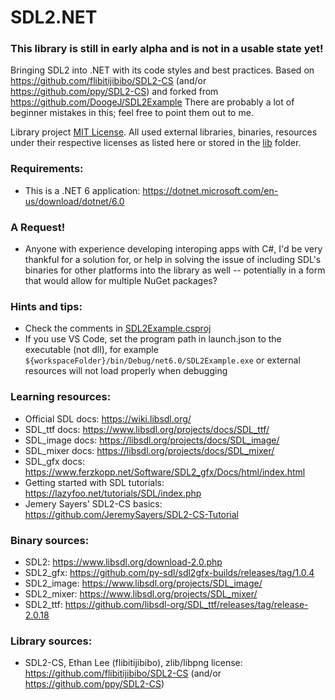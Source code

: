 # SDL2.NET
### <b>This library is still in early alpha and is not in a usable state yet!</b>

Bringing SDL2 into .NET with its code styles and best practices. Based on https://github.com/flibitijibibo/SDL2-CS (and/or https://github.com/ppy/SDL2-CS) and forked from https://github.com/DoogeJ/SDL2Example
There are probably a lot of beginner mistakes in this; feel free to point them out to me.

Library project [MIT License](LICENSE.md). All used external libraries, binaries, resources under their respective licenses as listed here or stored in the [lib](lib) folder.

### Requirements:
* This is a .NET 6 application: https://dotnet.microsoft.com/en-us/download/dotnet/6.0

### A Request!
* Anyone with experience developing interoping apps with C#, I'd be very thankful for a solution for, or help in solving the issue of including SDL's binaries for other platforms into the library as well -- potentially in a form that would allow for multiple NuGet packages?

### Hints and tips:
* Check the comments in [SDL2Example.csproj](SDL2Example.csproj)
* If you use VS Code, set the program path in launch.json to the executable (not dll), for example `${workspaceFolder}/bin/Debug/net6.0/SDL2Example.exe` or external resources will not load properly when debugging

### Learning resources:
* Official SDL docs: https://wiki.libsdl.org/
* SDL_ttf docs: https://www.libsdl.org/projects/docs/SDL_ttf/
* SDL_image docs: https://libsdl.org/projects/docs/SDL_image/
* SDL_mixer docs: https://libsdl.org/projects/docs/SDL_mixer/
* SDL_gfx docs: https://www.ferzkopp.net/Software/SDL2_gfx/Docs/html/index.html
* Getting started with SDL tutorials: https://lazyfoo.net/tutorials/SDL/index.php
* Jemery Sayers' SDL2-CS basics: https://github.com/JeremySayers/SDL2-CS-Tutorial

### Binary sources:
* SDL2: https://www.libsdl.org/download-2.0.php
* SDL2_gfx: https://github.com/py-sdl/sdl2gfx-builds/releases/tag/1.0.4
* SDL2_image: https://www.libsdl.org/projects/SDL_image/
* SDL2_mixer: https://www.libsdl.org/projects/SDL_mixer/
* SDL2_ttf: https://github.com/libsdl-org/SDL_ttf/releases/tag/release-2.0.18

### Library sources:
* SDL2-CS, Ethan Lee (flibitijibibo), zlib/libpng license: https://github.com/flibitijibibo/SDL2-CS (and/or https://github.com/ppy/SDL2-CS)
